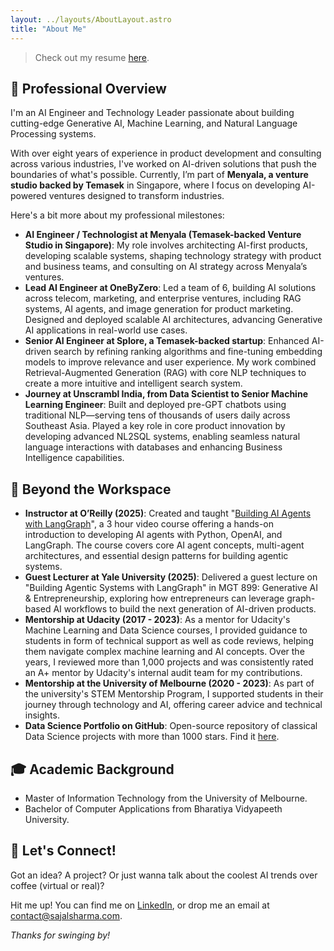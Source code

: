 ```yaml
---
layout: ../layouts/AboutLayout.astro
title: "About Me"
---
```


> Check out my resume [here](https://github.com/sajal2692/resume/blob/main/resume.pdf).

## 🌟 Professional Overview

I'm an AI Engineer and Technology Leader passionate about building cutting-edge Generative AI, Machine Learning, and Natural Language Processing systems.

With over eight years of experience in product development and consulting across various industries, I've worked on AI-driven solutions that push the boundaries of what's possible. Currently, I’m part of **Menyala, a venture studio backed by Temasek** in Singapore, where I focus on developing AI-powered ventures designed to transform industries.

Here's a bit more about my professional milestones:

- **AI Engineer / Technologist at Menyala (Temasek-backed Venture Studio in Singapore)**: My role involves architecting AI-first products, developing scalable systems, shaping technology strategy with product and business teams, and consulting on AI strategy across Menyala’s ventures.
- **Lead AI Engineer at OneByZero**: Led a team of 6, building AI solutions across telecom, marketing, and enterprise ventures, including RAG systems, AI agents, and image generation for product marketing. Designed and deployed scalable AI architectures, advancing Generative AI applications in real-world use cases.
- **Senior AI Engineer at Splore, a Temasek-backed startup**: Enhanced AI-driven search by refining ranking algorithms and fine-tuning embedding models to improve relevance and user experience. My work combined Retrieval-Augmented Generation (RAG) with core NLP techniques to create a more intuitive and intelligent search system.
- **Journey at Unscrambl India, from Data Scientist to Senior Machine Learning Engineer**: Built and deployed pre-GPT chatbots using traditional NLP—serving tens of thousands of users daily across Southeast Asia. Played a key role in core product innovation by developing advanced NL2SQL systems, enabling seamless natural language interactions with databases and enhancing Business Intelligence capabilities.

## 🌱 Beyond the Workspace

- **Instructor at O’Reilly (2025)**: Created and taught "[Building AI Agents with LangGraph](https://learning.oreilly.com/course/building-ai-agents/0642572077884/)", a 3 hour video course offering a hands-on introduction to developing AI agents with Python, OpenAI, and LangGraph. The course covers core AI agent concepts, multi-agent architectures, and essential design patterns for building agentic systems.
- **Guest Lecturer at Yale University (2025)**: Delivered a guest lecture on "Building Agentic Systems with LangGraph" in MGT 899: Generative AI & Entrepreneurship, exploring how entrepreneurs can leverage graph-based AI workflows to build the next generation of AI-driven products.
- **Mentorship at Udacity (2017 - 2023)**: As a mentor for Udacity's Machine Learning and Data Science courses, I provided guidance to students in form of technical support as well as code reviews, helping them navigate complex machine learning and AI concepts. Over the years, I reviewed more than 1,000 projects and was consistently rated an A+ mentor by Udacity's internal audit team for my contributions.
- **Mentorship at the University of Melbourne (2020 - 2023)**: As part of the university's STEM Mentorship Program, I supported students in their journey through technology and AI, offering career advice and technical insights.
- **Data Science Portfolio on GitHub**: Open-source repository of classical Data Science projects with more than 1000 stars. Find it [here](https://github.com/sajal2692/data-science-portfolio).

## 🎓 Academic Background

- Master of Information Technology from the University of Melbourne.
- Bachelor of Computer Applications from Bharatiya Vidyapeeth University.

## 🤝 Let's Connect!

Got an idea? A project? Or just wanna talk about the coolest AI trends over coffee (virtual or real)?

Hit me up! You can find me on [LinkedIn](https://linkedin.com/in/sajals), or drop me an email at contact@sajalsharma.com.

_Thanks for swinging by!_
